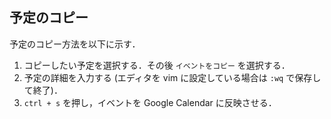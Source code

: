 ## 予定のコピー
予定のコピー方法を以下に示す．
1. コピーしたい予定を選択する．その後 `イベントをコピー` を選択する．
2. 予定の詳細を入力する (エディタを vim に設定している場合は `:wq` で保存して終了)．
3. `ctrl + s` を押し，イベントを Google Calendar に反映させる．